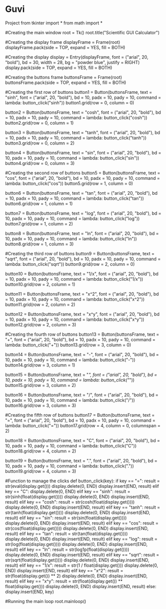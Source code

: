 # Guvi
Project
from tkinter import *
from math import *

#Creating the main window
root = Tk()
root.title("Scientific GUI Calculator")

#Creating the display frame
displayFrame = Frame(root)
displayFrame.pack(side = TOP, expand = YES, fill = BOTH)

#Creating the display
display = Entry(displayFrame, font = ("arial", 20, "bold"), bd = 30, width = 28, bg = "powder blue", justify = RIGHT)
display.pack(side = TOP, expand = YES, fill = BOTH)

#Creating the buttons frame
buttonsFrame = Frame(root)
buttonsFrame.pack(side = TOP, expand = YES, fill = BOTH)

#Creating the first row of buttons
button1 = Button(buttonsFrame, text = "sinh", font = ("arial", 20, "bold"), bd = 10, padx = 10, pady = 10,
command = lambda: button_click("sinh"))
button1.grid(row = 0, column = 0)

button2 = Button(buttonsFrame, text = "cosh", font = ("arial", 20, "bold"), bd = 10, padx = 10, pady = 10,
command = lambda: button_click("cosh"))
button2.grid(row = 0, column = 1)

button3 = Button(buttonsFrame, text = "tanh", font = ("arial", 20, "bold"), bd = 10, padx = 10, pady = 10,
command = lambda: button_click("tanh"))
button3.grid(row = 0, column = 2)

button4 = Button(buttonsFrame, text = "sin", font = ("arial", 20, "bold"), bd = 10, padx = 10, pady = 10,
command = lambda: button_click("sin"))
button4.grid(row = 0, column = 3)

#Creating the second row of buttons
button5 = Button(buttonsFrame, text = "cos", font = ("arial", 20, "bold"), bd = 10, padx = 10, pady = 10,
command = lambda: button_click("cos"))
button5.grid(row = 1, column = 0)

button6 = Button(buttonsFrame, text = "tan", font = ("arial", 20, "bold"), bd = 10, padx = 10, pady = 10,
command = lambda: button_click("tan"))
button6.grid(row = 1, column = 1)

button7 = Button(buttonsFrame, text = "log", font = ("arial", 20, "bold"), bd = 10, padx = 10, pady = 10,
command = lambda: button_click("log"))
button7.grid(row = 1, column = 2)

button8 = Button(buttonsFrame, text = "ln", font = ("arial", 20, "bold"), bd = 10, padx = 10, pady = 10,
command = lambda: button_click("ln"))
button8.grid(row = 1, column = 3)

#Creating the third row of buttons
button9 = Button(buttonsFrame, text = "sqrt", font = ("arial", 20, "bold"), bd = 10, padx = 10, pady = 10,
command = lambda: button_click("sqrt"))
button9.grid(row = 2, column = 0)

button10 = Button(buttonsFrame, text = "1/x", font = ("arial", 20, "bold"), bd = 10, padx = 10, pady = 10,
command = lambda: button_click("1/x"))
button10.grid(row = 2, column = 1)

button11 = Button(buttonsFrame, text = "x^2", font = ("arial", 20, "bold"), bd = 10, padx = 10, pady = 10,
command = lambda: button_click("x^2"))
button11.grid(row = 2, column = 2)

button12 = Button(buttonsFrame, text = "x^y", font = ("arial", 20, "bold"), bd = 10, padx = 10, pady = 10,
command = lambda: button_click("x^y"))
button12.grid(row = 2, column = 3)

#Creating the fourth row of buttons
button13 = Button(buttonsFrame, text = "+", font = ("arial", 20, "bold"), bd = 10, padx = 10, pady = 10,
command = lambda: button_click("+"))
button13.grid(row = 3, column = 0)

button14 = Button(buttonsFrame, text = "-", font = ("arial", 20, "bold"), bd = 10, padx = 10, pady = 10,
command = lambda: button_click("-"))
button14.grid(row = 3, column = 1)

button15 = Button(buttonsFrame, text = "*", font = ("arial", 20, "bold"), bd = 10, padx = 10, pady = 10,
command = lambda: button_click("*"))
button15.grid(row = 3, column = 2)

button16 = Button(buttonsFrame, text = "/", font = ("arial", 20, "bold"), bd = 10, padx = 10, pady = 10,
command = lambda: button_click("/"))
button16.grid(row = 3, column = 3)

#Creating the fifth row of buttons
button17 = Button(buttonsFrame, text = "=", font = ("arial", 20, "bold"), bd = 10, padx = 10, pady = 10,
command = lambda: button_click("="))
button17.grid(row = 4, column = 0, columnspan = 2)

button18 = Button(buttonsFrame, text = "C", font = ("arial", 20, "bold"), bd = 10, padx = 10, pady = 10,
command = lambda: button_click("C"))
button18.grid(row = 4, column = 2)

button19 = Button(buttonsFrame, text = ".", font = ("arial", 20, "bold"), bd = 10, padx = 10, pady = 10,
command = lambda: button_click("."))
button19.grid(row = 4, column = 3)

#Function to manage the clicks
def button_click(key):
    if key == "=":
        result = str(eval(display.get()))
        display.delete(0, END)
        display.insert(END, result)
    elif key == "C":
        display.delete(0, END)
    elif key == "sinh":
        result = str(sinh(float(display.get())))
        display.delete(0, END)
        display.insert(END, result)
    elif key == "cosh":
        result = str(cosh(float(display.get())))
        display.delete(0, END)
        display.insert(END, result)
    elif key == "tanh":
        result = str(tanh(float(display.get())))
        display.delete(0, END)
        display.insert(END, result)
    elif key == "sin":
        result = str(sin(float(display.get())))
        display.delete(0, END)
        display.insert(END, result)
    elif key == "cos":
        result = str(cos(float(display.get())))
        display.delete(0, END)
        display.insert(END, result)
    elif key == "tan":
        result = str(tan(float(display.get())))
        display.delete(0, END)
        display.insert(END, result)
    elif key == "log":
        result = str(log(float(display.get())))
        display.delete(0, END)
        display.insert(END, result)
    elif key == "ln":
        result = str(log1p(float(display.get())))
        display.delete(0, END)
        display.insert(END, result)
    elif key == "sqrt":
        result = str(sqrt(float(display.get())))
        display.delete(0, END)
        display.insert(END, result)
    elif key == "1/x":
        result = str(1 / float(display.get()))
        display.delete(0, END)
        display.insert(END, result)
    elif key == "x^2":
        result = str(float(display.get()) ** 2)
        display.delete(0, END)
        display.insert(END, result)
    elif key == "x^y":
        result = str(float(display.get()) ** float(display.get()))
        display.delete(0, END)
        display.insert(END, result)
    else:
        display.insert(END, key)

#Running the main loop
root.mainloop()
